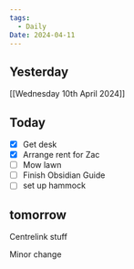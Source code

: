 ```yaml
---
tags:
  - Daily
Date: 2024-04-11
---
```

## Yesterday
[[Wednesday 10th April 2024]]

## Today
- [x] Get desk
- [x] Arrange rent for Zac
- [ ] Mow lawn
- [ ] Finish Obsidian Guide
- [ ] set up hammock

## tomorrow
Centrelink stuff 

Minor change
